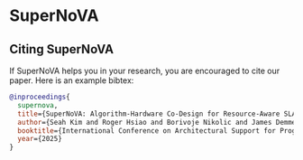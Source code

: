 # SuperNoVA


## Citing SuperNoVA
If SuperNoVA helps you in your research, you are encouraged to cite our paper. Here is an example bibtex:

```BibTex
@inproceedings{
  supernova,
  title={SuperNoVA: Algorithm-Hardware Co-Design for Resource-Aware SLAM},
  author={Seah Kim and Roger Hsiao and Borivoje Nikolic and James Demmel and Yakun Sophia Shao},
  booktitle={International Conference on Architectural Support for Programming Language and Operating Systems (ASPLOS)},
  year={2025}
}
```
